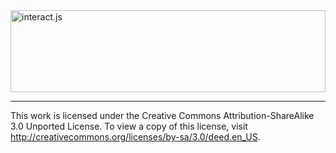 <a href="http://interactjs.io">
  <img alt="interact.js" src="http://interactjs.io/img/ijs-anim.svg" height="131px" width="100%">
</a>

---

This work is licensed under the Creative Commons Attribution-ShareAlike 3.0
Unported License. To view a copy of this license, visit
http://creativecommons.org/licenses/by-sa/3.0/deed.en_US.
